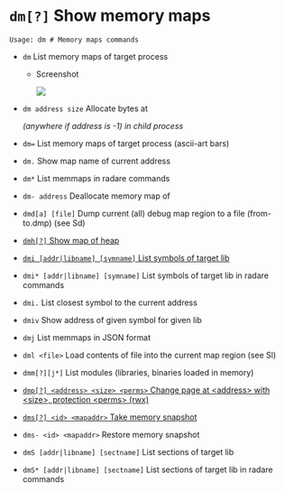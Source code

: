 <!-- TITLE: dm -->

#  `dm[?]` Show memory maps


```text
Usage: dm # Memory maps commands
```


- `dm` List memory maps of target process
  - Screenshot

    ![]("/uploads/small-d/dm.png) 

- `dm address size` Allocate <size> bytes at <address> (anywhere if address is -1) in child process
- `dm=` List memory maps of target process (ascii-art bars)
- `dm.` Show map name of current address
- `dm*` List memmaps in radare commands
- `dm- address` Deallocate memory map of <address>
- `dmd[a] [file]` Dump current (all) debug map region to a file (from-to.dmp) (see Sd)

- [ `dmh[?]` Show map of heap](/options/d/dm/dmh)

- [ `dmi [addr|libname] [symname]` List symbols of target lib](/options/d/dm/dmi)

- `dmi* [addr|libname] [symname]` List symbols of target lib in radare commands
- `dmi.` List closest symbol to the current address
- `dmiv` Show address of given symbol for given lib
- `dmj` List memmaps in JSON format
- `dml <file>` Load contents of file into the current map region (see Sl)
- `dmm[?][j*]` List modules (libraries, binaries loaded in memory)

- [ `dmp[?] <address> <size> <perms>` Change page at \<address\> with \<size\>, protection \<perms\> (rwx)](/options/d/dm/dmp)

- [ `dms[?] <id> <mapaddr>` Take memory snapshot](/options/d/dm/dms)

- `dms- <id> <mapaddr>` Restore memory snapshot
- `dmS [addr|libname] [sectname]` List sections of target lib
- `dmS* [addr|libname] [sectname]` List sections of target lib in radare commands

<p hidden>dm dm. dm* dm- dmd dmh dmi dmi. dmiv dmj dml dmm dmp dms dms- dmS dmS*</p>
